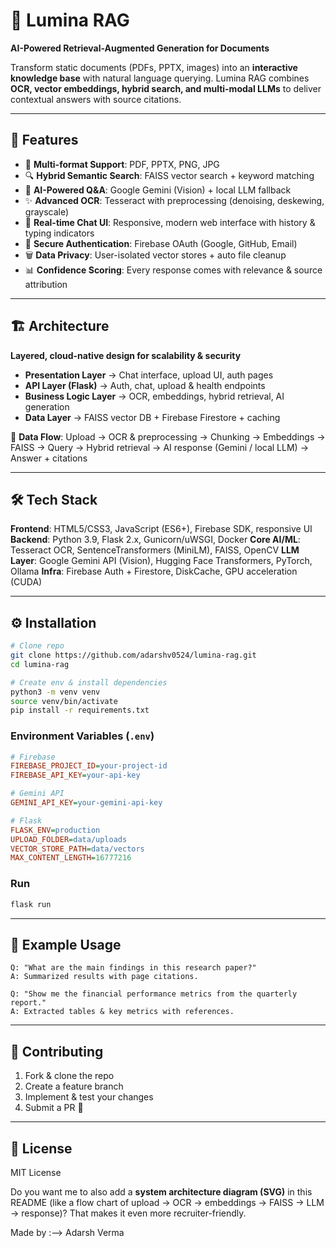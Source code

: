 # 🌌 Lumina RAG

**AI-Powered Retrieval-Augmented Generation for Documents**

Transform static documents (PDFs, PPTX, images) into an **interactive knowledge base** with natural language querying. Lumina RAG combines **OCR, vector embeddings, hybrid search, and multi-modal LLMs** to deliver contextual answers with source citations.

---

## 🚀 Features

* 📄 **Multi-format Support**: PDF, PPTX, PNG, JPG
* 🔍 **Hybrid Semantic Search**: FAISS vector search + keyword matching
* 🧠 **AI-Powered Q\&A**: Google Gemini (Vision) + local LLM fallback
* ✨ **Advanced OCR**: Tesseract with preprocessing (denoising, deskewing, grayscale)
* 💬 **Real-time Chat UI**: Responsive, modern web interface with history & typing indicators
* 🔐 **Secure Authentication**: Firebase OAuth (Google, GitHub, Email)
* 🗑️ **Data Privacy**: User-isolated vector stores + auto file cleanup
* 📊 **Confidence Scoring**: Every response comes with relevance & source attribution

---

## 🏗️ Architecture

**Layered, cloud-native design for scalability & security**

* **Presentation Layer** → Chat interface, upload UI, auth pages
* **API Layer (Flask)** → Auth, chat, upload & health endpoints
* **Business Logic Layer** → OCR, embeddings, hybrid retrieval, AI generation
* **Data Layer** → FAISS vector DB + Firebase Firestore + caching

🔄 **Data Flow**:
Upload → OCR & preprocessing → Chunking → Embeddings → FAISS → Query → Hybrid retrieval → AI response (Gemini / local LLM) → Answer + citations

---

## 🛠️ Tech Stack

**Frontend**: HTML5/CSS3, JavaScript (ES6+), Firebase SDK, responsive UI
**Backend**: Python 3.9, Flask 2.x, Gunicorn/uWSGI, Docker
**Core AI/ML**: Tesseract OCR, SentenceTransformers (MiniLM), FAISS, OpenCV
**LLM Layer**: Google Gemini API (Vision), Hugging Face Transformers, PyTorch, Ollama
**Infra**: Firebase Auth + Firestore, DiskCache, GPU acceleration (CUDA)

---

## ⚙️ Installation

```bash
# Clone repo
git clone https://github.com/adarshv0524/lumina-rag.git
cd lumina-rag

# Create env & install dependencies
python3 -m venv venv
source venv/bin/activate
pip install -r requirements.txt
```

### Environment Variables (`.env`)

```ini
# Firebase
FIREBASE_PROJECT_ID=your-project-id
FIREBASE_API_KEY=your-api-key

# Gemini API
GEMINI_API_KEY=your-gemini-api-key

# Flask
FLASK_ENV=production
UPLOAD_FOLDER=data/uploads
VECTOR_STORE_PATH=data/vectors
MAX_CONTENT_LENGTH=16777216
```

### Run

```bash
flask run
```

---

## 📖 Example Usage

```text
Q: "What are the main findings in this research paper?"
A: Summarized results with page citations.

Q: "Show me the financial performance metrics from the quarterly report."
A: Extracted tables & key metrics with references.
```

---


## 🤝 Contributing

1. Fork & clone the repo
2. Create a feature branch
3. Implement & test your changes
4. Submit a PR 🚀

---

## 📜 License

MIT License



Do you want me to also add a **system architecture diagram (SVG)** in this README (like a flow chart of upload → OCR → embeddings → FAISS → LLM → response)? That makes it even more recruiter-friendly.

Made by :--> Adarsh Verma

